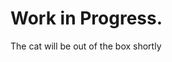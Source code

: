 
<html>
<body>
<h1> Work in Progress.</h1>

<p> The cat will be out of the box shortly </p>
</body>
</html>
